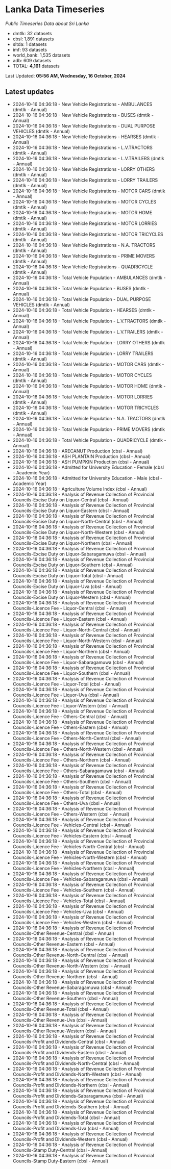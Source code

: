 # Lanka Data Timeseries
*Public Timeseries Data about Sri Lanka*

* dmtlk: 32 datasets
* cbsl: 1,891 datasets
* sltda: 1 datasets
* imf: 93 datasets
* world_bank: 1,535 datasets
* adb: 609 datasets
* TOTAL: **4,161** datasets

Last Updated: **05:56 AM, Wednesday, 16 October, 2024**

## Latest updates

* 2024-10-16 04:36:18 - New Vehicle Registrations - AMBULANCES (dmtlk - Annual)
* 2024-10-16 04:36:18 - New Vehicle Registrations - BUSES (dmtlk - Annual)
* 2024-10-16 04:36:18 - New Vehicle Registrations - DUAL PURPOSE VEHICLES (dmtlk - Annual)
* 2024-10-16 04:36:18 - New Vehicle Registrations - HEARSES (dmtlk - Annual)
* 2024-10-16 04:36:18 - New Vehicle Registrations - L.V.TRACTORS (dmtlk - Annual)
* 2024-10-16 04:36:18 - New Vehicle Registrations - L.V.TRAILERS (dmtlk - Annual)
* 2024-10-16 04:36:18 - New Vehicle Registrations - LORRY OTHERS (dmtlk - Annual)
* 2024-10-16 04:36:18 - New Vehicle Registrations - LORRY TRAILERS (dmtlk - Annual)
* 2024-10-16 04:36:18 - New Vehicle Registrations - MOTOR CARS (dmtlk - Annual)
* 2024-10-16 04:36:18 - New Vehicle Registrations - MOTOR CYCLES (dmtlk - Annual)
* 2024-10-16 04:36:18 - New Vehicle Registrations - MOTOR HOME (dmtlk - Annual)
* 2024-10-16 04:36:18 - New Vehicle Registrations - MOTOR LORRIES (dmtlk - Annual)
* 2024-10-16 04:36:18 - New Vehicle Registrations - MOTOR TRICYCLES (dmtlk - Annual)
* 2024-10-16 04:36:18 - New Vehicle Registrations - N.A. TRACTORS (dmtlk - Annual)
* 2024-10-16 04:36:18 - New Vehicle Registrations - PRIME MOVERS (dmtlk - Annual)
* 2024-10-16 04:36:18 - New Vehicle Registrations - QUADRICYCLE (dmtlk - Annual)
* 2024-10-16 04:36:18 - Total Vehicle Population - AMBULANCES (dmtlk - Annual)
* 2024-10-16 04:36:18 - Total Vehicle Population - BUSES (dmtlk - Annual)
* 2024-10-16 04:36:18 - Total Vehicle Population - DUAL PURPOSE VEHICLES (dmtlk - Annual)
* 2024-10-16 04:36:18 - Total Vehicle Population - HEARSES (dmtlk - Annual)
* 2024-10-16 04:36:18 - Total Vehicle Population - L.V.TRACTORS (dmtlk - Annual)
* 2024-10-16 04:36:18 - Total Vehicle Population - L.V.TRAILERS (dmtlk - Annual)
* 2024-10-16 04:36:18 - Total Vehicle Population - LORRY OTHERS (dmtlk - Annual)
* 2024-10-16 04:36:18 - Total Vehicle Population - LORRY TRAILERS (dmtlk - Annual)
* 2024-10-16 04:36:18 - Total Vehicle Population - MOTOR CARS (dmtlk - Annual)
* 2024-10-16 04:36:18 - Total Vehicle Population - MOTOR CYCLES (dmtlk - Annual)
* 2024-10-16 04:36:18 - Total Vehicle Population - MOTOR HOME (dmtlk - Annual)
* 2024-10-16 04:36:18 - Total Vehicle Population - MOTOR LORRIES (dmtlk - Annual)
* 2024-10-16 04:36:18 - Total Vehicle Population - MOTOR TRICYCLES (dmtlk - Annual)
* 2024-10-16 04:36:18 - Total Vehicle Population - N.A. TRACTORS (dmtlk - Annual)
* 2024-10-16 04:36:18 - Total Vehicle Population - PRIME MOVERS (dmtlk - Annual)
* 2024-10-16 04:36:18 - Total Vehicle Population - QUADRICYCLE (dmtlk - Annual)
* 2024-10-16 04:36:18 - ARECANUT Production (cbsl - Annual)
* 2024-10-16 04:36:18 - ASH PLANTAIN Production (cbsl - Annual)
* 2024-10-16 04:36:18 - ASH PUMPKIN Production (cbsl - Annual)
* 2024-10-16 04:36:18 - Admitted for University Education - Female (cbsl - Academic Year)
* 2024-10-16 04:36:18 - Admitted for University Education - Male (cbsl - Academic Year)
* 2024-10-16 04:36:18 - Agriculture Volume Index (cbsl - Annual)
* 2024-10-16 04:36:18 - Analysis of Revenue Collection of Provincial Councils-Excise Duty on Liquor-Central (cbsl - Annual)
* 2024-10-16 04:36:18 - Analysis of Revenue Collection of Provincial Councils-Excise Duty on Liquor-Eastern (cbsl - Annual)
* 2024-10-16 04:36:18 - Analysis of Revenue Collection of Provincial Councils-Excise Duty on Liquor-North-Central (cbsl - Annual)
* 2024-10-16 04:36:18 - Analysis of Revenue Collection of Provincial Councils-Excise Duty on Liquor-North-Western (cbsl - Annual)
* 2024-10-16 04:36:18 - Analysis of Revenue Collection of Provincial Councils-Excise Duty on Liquor-Northern (cbsl - Annual)
* 2024-10-16 04:36:18 - Analysis of Revenue Collection of Provincial Councils-Excise Duty on Liquor-Sabaragamuwa (cbsl - Annual)
* 2024-10-16 04:36:18 - Analysis of Revenue Collection of Provincial Councils-Excise Duty on Liquor-Southern (cbsl - Annual)
* 2024-10-16 04:36:18 - Analysis of Revenue Collection of Provincial Councils-Excise Duty on Liquor-Total (cbsl - Annual)
* 2024-10-16 04:36:18 - Analysis of Revenue Collection of Provincial Councils-Excise Duty on Liquor-Uva (cbsl - Annual)
* 2024-10-16 04:36:18 - Analysis of Revenue Collection of Provincial Councils-Excise Duty on Liquor-Western (cbsl - Annual)
* 2024-10-16 04:36:18 - Analysis of Revenue Collection of Provincial Councils-Licence Fee - Liquor-Central (cbsl - Annual)
* 2024-10-16 04:36:18 - Analysis of Revenue Collection of Provincial Councils-Licence Fee - Liquor-Eastern (cbsl - Annual)
* 2024-10-16 04:36:18 - Analysis of Revenue Collection of Provincial Councils-Licence Fee - Liquor-North-Central (cbsl - Annual)
* 2024-10-16 04:36:18 - Analysis of Revenue Collection of Provincial Councils-Licence Fee - Liquor-North-Western (cbsl - Annual)
* 2024-10-16 04:36:18 - Analysis of Revenue Collection of Provincial Councils-Licence Fee - Liquor-Northern (cbsl - Annual)
* 2024-10-16 04:36:18 - Analysis of Revenue Collection of Provincial Councils-Licence Fee - Liquor-Sabaragamuwa (cbsl - Annual)
* 2024-10-16 04:36:18 - Analysis of Revenue Collection of Provincial Councils-Licence Fee - Liquor-Southern (cbsl - Annual)
* 2024-10-16 04:36:18 - Analysis of Revenue Collection of Provincial Councils-Licence Fee - Liquor-Total (cbsl - Annual)
* 2024-10-16 04:36:18 - Analysis of Revenue Collection of Provincial Councils-Licence Fee - Liquor-Uva (cbsl - Annual)
* 2024-10-16 04:36:18 - Analysis of Revenue Collection of Provincial Councils-Licence Fee - Liquor-Western (cbsl - Annual)
* 2024-10-16 04:36:18 - Analysis of Revenue Collection of Provincial Councils-Licence Fee - Others-Central (cbsl - Annual)
* 2024-10-16 04:36:18 - Analysis of Revenue Collection of Provincial Councils-Licence Fee - Others-Eastern (cbsl - Annual)
* 2024-10-16 04:36:18 - Analysis of Revenue Collection of Provincial Councils-Licence Fee - Others-North-Central (cbsl - Annual)
* 2024-10-16 04:36:18 - Analysis of Revenue Collection of Provincial Councils-Licence Fee - Others-North-Western (cbsl - Annual)
* 2024-10-16 04:36:18 - Analysis of Revenue Collection of Provincial Councils-Licence Fee - Others-Northern (cbsl - Annual)
* 2024-10-16 04:36:18 - Analysis of Revenue Collection of Provincial Councils-Licence Fee - Others-Sabaragamuwa (cbsl - Annual)
* 2024-10-16 04:36:18 - Analysis of Revenue Collection of Provincial Councils-Licence Fee - Others-Southern (cbsl - Annual)
* 2024-10-16 04:36:18 - Analysis of Revenue Collection of Provincial Councils-Licence Fee - Others-Total (cbsl - Annual)
* 2024-10-16 04:36:18 - Analysis of Revenue Collection of Provincial Councils-Licence Fee - Others-Uva (cbsl - Annual)
* 2024-10-16 04:36:18 - Analysis of Revenue Collection of Provincial Councils-Licence Fee - Others-Western (cbsl - Annual)
* 2024-10-16 04:36:18 - Analysis of Revenue Collection of Provincial Councils-Licence Fee - Vehicles-Central (cbsl - Annual)
* 2024-10-16 04:36:18 - Analysis of Revenue Collection of Provincial Councils-Licence Fee - Vehicles-Eastern (cbsl - Annual)
* 2024-10-16 04:36:18 - Analysis of Revenue Collection of Provincial Councils-Licence Fee - Vehicles-North-Central (cbsl - Annual)
* 2024-10-16 04:36:18 - Analysis of Revenue Collection of Provincial Councils-Licence Fee - Vehicles-North-Western (cbsl - Annual)
* 2024-10-16 04:36:18 - Analysis of Revenue Collection of Provincial Councils-Licence Fee - Vehicles-Northern (cbsl - Annual)
* 2024-10-16 04:36:18 - Analysis of Revenue Collection of Provincial Councils-Licence Fee - Vehicles-Sabaragamuwa (cbsl - Annual)
* 2024-10-16 04:36:18 - Analysis of Revenue Collection of Provincial Councils-Licence Fee - Vehicles-Southern (cbsl - Annual)
* 2024-10-16 04:36:18 - Analysis of Revenue Collection of Provincial Councils-Licence Fee - Vehicles-Total (cbsl - Annual)
* 2024-10-16 04:36:18 - Analysis of Revenue Collection of Provincial Councils-Licence Fee - Vehicles-Uva (cbsl - Annual)
* 2024-10-16 04:36:18 - Analysis of Revenue Collection of Provincial Councils-Licence Fee - Vehicles-Western (cbsl - Annual)
* 2024-10-16 04:36:18 - Analysis of Revenue Collection of Provincial Councils-Other Revenue-Central (cbsl - Annual)
* 2024-10-16 04:36:18 - Analysis of Revenue Collection of Provincial Councils-Other Revenue-Eastern (cbsl - Annual)
* 2024-10-16 04:36:18 - Analysis of Revenue Collection of Provincial Councils-Other Revenue-North-Central (cbsl - Annual)
* 2024-10-16 04:36:18 - Analysis of Revenue Collection of Provincial Councils-Other Revenue-North-Western (cbsl - Annual)
* 2024-10-16 04:36:18 - Analysis of Revenue Collection of Provincial Councils-Other Revenue-Northern (cbsl - Annual)
* 2024-10-16 04:36:18 - Analysis of Revenue Collection of Provincial Councils-Other Revenue-Sabaragamuwa (cbsl - Annual)
* 2024-10-16 04:36:18 - Analysis of Revenue Collection of Provincial Councils-Other Revenue-Southern (cbsl - Annual)
* 2024-10-16 04:36:18 - Analysis of Revenue Collection of Provincial Councils-Other Revenue-Total (cbsl - Annual)
* 2024-10-16 04:36:18 - Analysis of Revenue Collection of Provincial Councils-Other Revenue-Uva (cbsl - Annual)
* 2024-10-16 04:36:18 - Analysis of Revenue Collection of Provincial Councils-Other Revenue-Western (cbsl - Annual)
* 2024-10-16 04:36:18 - Analysis of Revenue Collection of Provincial Councils-Profit and Dividends-Central (cbsl - Annual)
* 2024-10-16 04:36:18 - Analysis of Revenue Collection of Provincial Councils-Profit and Dividends-Eastern (cbsl - Annual)
* 2024-10-16 04:36:18 - Analysis of Revenue Collection of Provincial Councils-Profit and Dividends-North-Central (cbsl - Annual)
* 2024-10-16 04:36:18 - Analysis of Revenue Collection of Provincial Councils-Profit and Dividends-North-Western (cbsl - Annual)
* 2024-10-16 04:36:18 - Analysis of Revenue Collection of Provincial Councils-Profit and Dividends-Northern (cbsl - Annual)
* 2024-10-16 04:36:18 - Analysis of Revenue Collection of Provincial Councils-Profit and Dividends-Sabaragamuwa (cbsl - Annual)
* 2024-10-16 04:36:18 - Analysis of Revenue Collection of Provincial Councils-Profit and Dividends-Southern (cbsl - Annual)
* 2024-10-16 04:36:18 - Analysis of Revenue Collection of Provincial Councils-Profit and Dividends-Total (cbsl - Annual)
* 2024-10-16 04:36:18 - Analysis of Revenue Collection of Provincial Councils-Profit and Dividends-Uva (cbsl - Annual)
* 2024-10-16 04:36:18 - Analysis of Revenue Collection of Provincial Councils-Profit and Dividends-Western (cbsl - Annual)
* 2024-10-16 04:36:18 - Analysis of Revenue Collection of Provincial Councils-Stamp Duty-Central (cbsl - Annual)
* 2024-10-16 04:36:18 - Analysis of Revenue Collection of Provincial Councils-Stamp Duty-Eastern (cbsl - Annual)